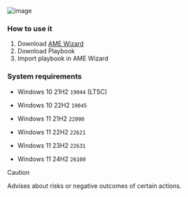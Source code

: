 ![image](https://github.com/f1qns/FiqnOS/blob/main/photos/banner.png)          

### How to use it
1. Download [AME Wizard](https://download.ameliorated.io/AME%20Wizard%20Beta.zip)
2. Download Playbook
3. Import playbook in AME Wizard

### System requirements

- Windows 10 21H2 `19044` (LTSC)

- Windows 10 22H2 `19045`

- Windows 11 21H2 `22000`

- Windows 11 22H2 `22621`

- Windows 11 23H2 `22631`

- Windows 11 24H2 `26100`

> [!CAUTION]
> Advises about risks or negative outcomes of certain actions.
